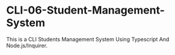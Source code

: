 # CLI-06-Student-Management-System
This is a CLI Students Management System Using Typescript And Node.js/Inquirer.
